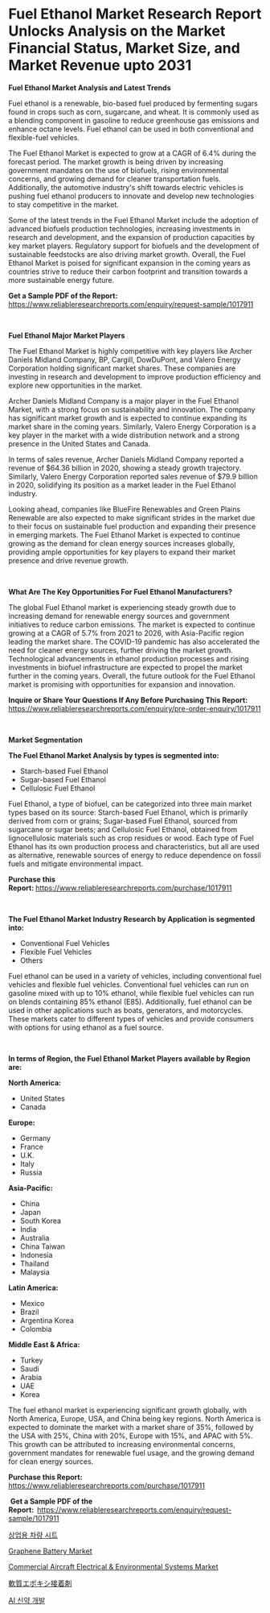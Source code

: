 <p><h1>Fuel Ethanol Market Research Report Unlocks Analysis on the Market Financial Status, Market Size, and Market Revenue upto 2031</h1></p><p><strong>Fuel Ethanol Market Analysis and Latest Trends</strong></p>
<p><p>Fuel ethanol is a renewable, bio-based fuel produced by fermenting sugars found in crops such as corn, sugarcane, and wheat. It is commonly used as a blending component in gasoline to reduce greenhouse gas emissions and enhance octane levels. Fuel ethanol can be used in both conventional and flexible-fuel vehicles.</p><p>The Fuel Ethanol Market is expected to grow at a CAGR of 6.4% during the forecast period. The market growth is being driven by increasing government mandates on the use of biofuels, rising environmental concerns, and growing demand for cleaner transportation fuels. Additionally, the automotive industry's shift towards electric vehicles is pushing fuel ethanol producers to innovate and develop new technologies to stay competitive in the market.</p><p>Some of the latest trends in the Fuel Ethanol Market include the adoption of advanced biofuels production technologies, increasing investments in research and development, and the expansion of production capacities by key market players. Regulatory support for biofuels and the development of sustainable feedstocks are also driving market growth. Overall, the Fuel Ethanol Market is poised for significant expansion in the coming years as countries strive to reduce their carbon footprint and transition towards a more sustainable energy future.</p></p>
<p><strong>Get a Sample PDF of the Report:&nbsp;</strong> <a href="https://www.reliableresearchreports.com/enquiry/request-sample/1017911">https://www.reliableresearchreports.com/enquiry/request-sample/1017911</a></p>
<p>&nbsp;</p>
<p><strong>Fuel Ethanol Major Market Players</strong></p>
<p><p>The Fuel Ethanol Market is highly competitive with key players like Archer Daniels Midland Company, BP, Cargill, DowDuPont, and Valero Energy Corporation holding significant market shares. These companies are investing in research and development to improve production efficiency and explore new opportunities in the market.</p><p>Archer Daniels Midland Company is a major player in the Fuel Ethanol Market, with a strong focus on sustainability and innovation. The company has significant market growth and is expected to continue expanding its market share in the coming years. Similarly, Valero Energy Corporation is a key player in the market with a wide distribution network and a strong presence in the United States and Canada.</p><p>In terms of sales revenue, Archer Daniels Midland Company reported a revenue of $64.36 billion in 2020, showing a steady growth trajectory. Similarly, Valero Energy Corporation reported sales revenue of $79.9 billion in 2020, solidifying its position as a market leader in the Fuel Ethanol industry.</p><p>Looking ahead, companies like BlueFire Renewables and Green Plains Renewable are also expected to make significant strides in the market due to their focus on sustainable fuel production and expanding their presence in emerging markets. The Fuel Ethanol Market is expected to continue growing as the demand for clean energy sources increases globally, providing ample opportunities for key players to expand their market presence and drive revenue growth.</p></p>
<p>&nbsp;</p>
<p><strong>What Are The Key Opportunities For Fuel Ethanol Manufacturers?</strong></p>
<p><p>The global Fuel Ethanol market is experiencing steady growth due to increasing demand for renewable energy sources and government initiatives to reduce carbon emissions. The market is expected to continue growing at a CAGR of 5.7% from 2021 to 2026, with Asia-Pacific region leading the market share. The COVID-19 pandemic has also accelerated the need for cleaner energy sources, further driving the market growth. Technological advancements in ethanol production processes and rising investments in biofuel infrastructure are expected to propel the market further in the coming years. Overall, the future outlook for the Fuel Ethanol market is promising with opportunities for expansion and innovation.</p></p>
<p><strong>Inquire or Share Your Questions If Any Before Purchasing This Report:</strong> <a href="https://www.reliableresearchreports.com/enquiry/pre-order-enquiry/1017911">https://www.reliableresearchreports.com/enquiry/pre-order-enquiry/1017911</a></p>
<p>&nbsp;</p>
<p><strong>Market Segmentation</strong></p>
<p><strong>The Fuel Ethanol Market Analysis by types is segmented into:</strong></p>
<p><ul><li>Starch-based Fuel Ethanol</li><li>Sugar-based Fuel Ethanol</li><li>Cellulosic Fuel Ethanol</li></ul></p>
<p><p>Fuel Ethanol, a type of biofuel, can be categorized into three main market types based on its source: Starch-based Fuel Ethanol, which is primarily derived from corn or grains; Sugar-based Fuel Ethanol, sourced from sugarcane or sugar beets; and Cellulosic Fuel Ethanol, obtained from lignocellulosic materials such as crop residues or wood. Each type of Fuel Ethanol has its own production process and characteristics, but all are used as alternative, renewable sources of energy to reduce dependence on fossil fuels and mitigate environmental impact.</p></p>
<p><strong>Purchase this Report:&nbsp;</strong><a href="https://www.reliableresearchreports.com/purchase/1017911">https://www.reliableresearchreports.com/purchase/1017911</a></p>
<p>&nbsp;</p>
<p><strong>The Fuel Ethanol Market Industry Research by Application is segmented into:</strong></p>
<p><ul><li>Conventional Fuel Vehicles</li><li>Flexible Fuel Vehicles</li><li>Others</li></ul></p>
<p><p>Fuel ethanol can be used in a variety of vehicles, including conventional fuel vehicles and flexible fuel vehicles. Conventional fuel vehicles can run on gasoline mixed with up to 10% ethanol, while flexible fuel vehicles can run on blends containing 85% ethanol (E85). Additionally, fuel ethanol can be used in other applications such as boats, generators, and motorcycles. These markets cater to different types of vehicles and provide consumers with options for using ethanol as a fuel source.</p></p>
<p>&nbsp;</p>
<p><strong>In terms of Region, the Fuel Ethanol Market Players available by Region are:</strong></p>
<p>
    <p> <strong> North America: </strong>
        <ul>
            <li>United States</li>
            <li>Canada</li>
        </ul>
        </p> 
    <p> <strong> Europe: </strong>
        <ul>
            <li>Germany</li>
            <li>France</li>
            <li>U.K.</li>
            <li>Italy</li>
            <li>Russia</li>
        </ul>
        </p> 
    <p> <strong> Asia-Pacific: </strong>
        <ul>
            <li>China</li>
            <li>Japan</li>
            <li>South Korea</li>
            <li>India</li>
            <li>Australia</li>
            <li>China Taiwan</li>
            <li>Indonesia</li>
            <li>Thailand</li>
            <li>Malaysia</li>
        </ul>
        </p> 
    <p> <strong> Latin America: </strong>
        <ul>
            <li>Mexico</li>
            <li>Brazil</li>
            <li>Argentina Korea</li>
            <li>Colombia</li>
        </ul>
        </p> 
    <p> <strong> Middle East & Africa: </strong>
        <ul>
            <li>Turkey</li>
            <li>Saudi</li>
            <li>Arabia</li>
            <li>UAE</li>
            <li>Korea</li>
        </ul>
    </p>
    </p>
<p><p>The fuel ethanol market is experiencing significant growth globally, with North America, Europe, USA, and China being key regions. North America is expected to dominate the market with a market share of 35%, followed by the USA with 25%, China with 20%, Europe with 15%, and APAC with 5%. This growth can be attributed to increasing environmental concerns, government mandates for renewable fuel usage, and the growing demand for clean energy sources.</p></p>
<p><strong>Purchase this Report: </strong><a href="https://www.reliableresearchreports.com/purchase/1017911">https://www.reliableresearchreports.com/purchase/1017911</a></p>
<p>&nbsp;<strong>Get a Sample PDF of the Report:&nbsp;&nbsp;</strong><a href="https://www.reliableresearchreports.com/enquiry/request-sample/1017911">https://www.reliableresearchreports.com/enquiry/request-sample/1017911</a></p>
<p><strong></strong></p>
<p><p><a href="https://github.com/vskv4779xr1/Market-Research-Report-List-1/blob/main/972150615322.md">상업용 차량 시트</a></p><p><a href="https://github.com/dx0328/Market-Research-Report-List-2/blob/main/graphene-battery-market.md">Graphene Battery Market</a></p><p><a href="https://issuu.com/reportprime-2/docs/commercial-aircraft-electrical-environmental-syste">Commercial Aircraft Electrical & Environmental Systems Market</a></p><p><a href="https://medium.com/@aaronanfotrrd897367/%E6%9F%94%E8%BB%9F%E6%80%A7%E3%81%AE%E3%81%82%E3%82%8B%E3%82%A8%E3%83%9D%E3%82%AD%E3%82%B7%E6%8E%A5%E7%9D%80%E5%89%A4%E5%B8%82%E5%A0%B4-%E5%B8%82%E5%A0%B4%E3%82%B7%E3%82%A7%E3%82%A2-%E5%B8%82%E5%A0%B4%E5%8B%95%E5%90%91-%E3%81%8A%E3%82%88%E3%81%B3%E5%B0%86%E6%9D%A5%E3%81%AE%E6%88%90%E9%95%B7%E3%82%92%E6%8E%A2%E3%82%8B-0105348cfb4d">軟質エポキシ接着剤</a></p><p><a href="https://medium.com/@axintepreda1/ai-drug-discovery-%EC%8B%9C%EC%9E%A5-%EB%B3%B4%EA%B3%A0%EC%84%9C%EB%8A%94-%EC%9D%B4-%EC%8B%9C%EC%9E%A5%EC%9D%98-%EC%B5%9C%EC%8B%A0-%ED%8A%B8%EB%A0%8C%EB%93%9C%EC%99%80-%EC%84%B1%EC%9E%A5-%EA%B8%B0%ED%9A%8C%EB%A5%BC-%EB%B0%9D%ED%98%94%EB%8B%A4-869a5826116b">AI 신약 개발</a></p></p>
